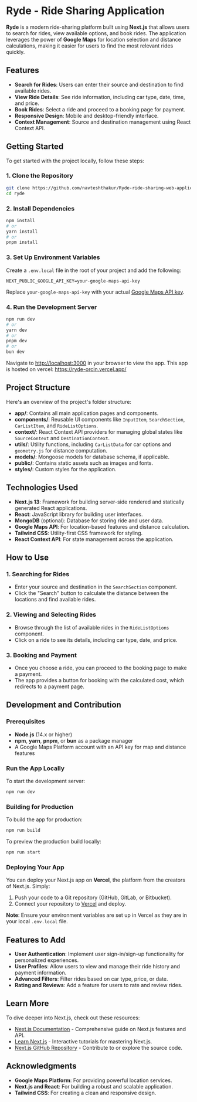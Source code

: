 # Ryde - Ride Sharing Application

**Ryde** is a modern ride-sharing platform built using **Next.js** that allows users to search for rides, view available options, and book rides. The application leverages the power of **Google Maps** for location selection and distance calculations, making it easier for users to find the most relevant rides quickly.

## Features

- **Search for Rides**: Users can enter their source and destination to find available rides.
- **View Ride Details**: See ride information, including car type, date, time, and price.
- **Book Rides**: Select a ride and proceed to a booking page for payment.
- **Responsive Design**: Mobile and desktop-friendly interface.
- **Context Management**: Source and destination management using React Context API.

## Getting Started

To get started with the project locally, follow these steps:

### 1. Clone the Repository

```bash
git clone https://github.com/navteshthakur/Ryde-ride-sharing-web-application.git
cd ryde
```

### 2. Install Dependencies

```bash
npm install
# or
yarn install
# or
pnpm install
```

### 3. Set Up Environment Variables

Create a `.env.local` file in the root of your project and add the following:

```env
NEXT_PUBLIC_GOOGLE_API_KEY=your-google-maps-api-key
```

Replace `your-google-maps-api-key` with your actual [Google Maps API key](https://developers.google.com/maps/documentation/javascript/get-api-key).

### 4. Run the Development Server

```bash
npm run dev
# or
yarn dev
# or
pnpm dev
# or
bun dev
```

Navigate to [http://localhost:3000](http://localhost:3000) in your browser to view the app.
This app is hosted on vercel: https://ryde-orcin.vercel.app/ 

## Project Structure

Here's an overview of the project's folder structure:

- **app/**: Contains all main application pages and components.
- **components/**: Reusable UI components like `InputItem`, `SearchSection`, `CarListItem`, and `RideListOptions`.
- **context/**: React Context API providers for managing global states like `SourceContext` and `DestinationContext`.
- **utils/**: Utility functions, including `CarListData` for car options and `geometry.js` for distance computation.
- **models/**: Mongoose models for database schema, if applicable.
- **public/**: Contains static assets such as images and fonts.
- **styles/**: Custom styles for the application.

## Technologies Used

- **Next.js 13**: Framework for building server-side rendered and statically generated React applications.
- **React**: JavaScript library for building user interfaces.
- **MongoDB** (optional): Database for storing ride and user data.
- **Google Maps API**: For location-based features and distance calculation.
- **Tailwind CSS**: Utility-first CSS framework for styling.
- **React Context API**: For state management across the application.

## How to Use

### 1. Searching for Rides

- Enter your source and destination in the `SearchSection` component.
- Click the "Search" button to calculate the distance between the locations and find available rides.

### 2. Viewing and Selecting Rides

- Browse through the list of available rides in the `RideListOptions` component.
- Click on a ride to see its details, including car type, date, and price.

### 3. Booking and Payment

- Once you choose a ride, you can proceed to the booking page to make a payment.
- The app provides a button for booking with the calculated cost, which redirects to a payment page.

## Development and Contribution

### Prerequisites

- **Node.js** (14.x or higher)
- **npm**, **yarn**, **pnpm**, or **bun** as a package manager
- A Google Maps Platform account with an API key for map and distance features

### Run the App Locally

To start the development server:

```bash
npm run dev
```

### Building for Production

To build the app for production:

```bash
npm run build
```

To preview the production build locally:

```bash
npm run start
```

### Deploying Your App

You can deploy your Next.js app on **Vercel**, the platform from the creators of Next.js. Simply:

1. Push your code to a Git repository (GitHub, GitLab, or Bitbucket).
2. Connect your repository to [Vercel](https://vercel.com) and deploy.

**Note**: Ensure your environment variables are set up in Vercel as they are in your local `.env.local` file.

## Features to Add

- **User Authentication**: Implement user sign-in/sign-up functionality for personalized experiences.
- **User Profiles**: Allow users to view and manage their ride history and payment information.
- **Advanced Filters**: Filter rides based on car type, price, or date.
- **Rating and Reviews**: Add a feature for users to rate and review rides.

## Learn More

To dive deeper into Next.js, check out these resources:

- [Next.js Documentation](https://nextjs.org/docs) - Comprehensive guide on Next.js features and API.
- [Learn Next.js](https://nextjs.org/learn) - Interactive tutorials for mastering Next.js.
- [Next.js GitHub Repository](https://github.com/vercel/next.js) - Contribute to or explore the source code.

## Acknowledgments

- **Google Maps Platform**: For providing powerful location services.
- **Next.js and React**: For building a robust and scalable application.
- **Tailwind CSS**: For creating a clean and responsive design.


